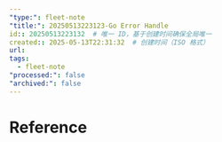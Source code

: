 ```yaml
---
"type:": fleet-note
"title:": 20250513223123-Go Error Handle
id:: 20250513223132  # 唯一 ID，基于创建时间确保全局唯一
created:: 2025-05-13T22:31:32  # 创建时间（ISO 格式）
url: 
tags:
  - fleet-note
"processed:": false
"archived:": false
---
```



# Reference